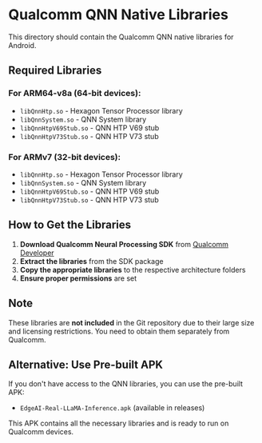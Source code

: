 # Qualcomm QNN Native Libraries

This directory should contain the Qualcomm QNN native libraries for Android.

## Required Libraries

### For ARM64-v8a (64-bit devices):
- `libQnnHtp.so` - Hexagon Tensor Processor library
- `libQnnSystem.so` - QNN System library
- `libQnnHtpV69Stub.so` - QNN HTP V69 stub
- `libQnnHtpV73Stub.so` - QNN HTP V73 stub

### For ARMv7 (32-bit devices):
- `libQnnHtp.so` - Hexagon Tensor Processor library
- `libQnnSystem.so` - QNN System library
- `libQnnHtpV69Stub.so` - QNN HTP V69 stub
- `libQnnHtpV73Stub.so` - QNN HTP V73 stub

## How to Get the Libraries

1. **Download Qualcomm Neural Processing SDK** from [Qualcomm Developer](https://developer.qualcomm.com/software/qualcomm-neural-processing-sdk)
2. **Extract the libraries** from the SDK package
3. **Copy the appropriate libraries** to the respective architecture folders
4. **Ensure proper permissions** are set

## Note

These libraries are **not included** in the Git repository due to their large size and licensing restrictions. You need to obtain them separately from Qualcomm.

## Alternative: Use Pre-built APK

If you don't have access to the QNN libraries, you can use the pre-built APK:
- `EdgeAI-Real-LLaMA-Inference.apk` (available in releases)

This APK contains all the necessary libraries and is ready to run on Qualcomm devices.
